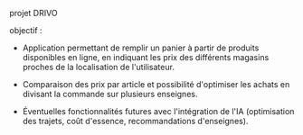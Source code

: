 projet DRIVO 

objectif :

* Application permettant de remplir un panier à partir de produits
disponibles en ligne, en indiquant les prix des différents magasins
proches de la localisation de l'utilisateur.

*  Comparaison des prix par article et possibilité d'optimiser les achats en
divisant la commande sur plusieurs enseignes.

* Éventuelles fonctionnalités futures avec l'intégration de l'IA (optimisation
des trajets, coût d'essence, recommandations d'enseignes).
